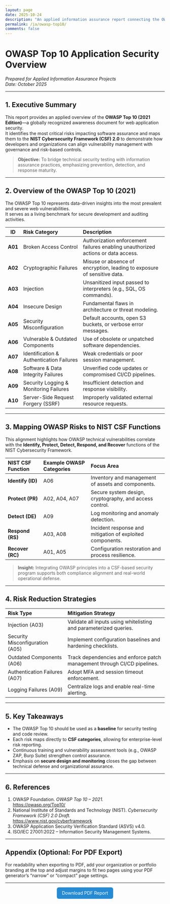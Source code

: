 ```yaml
---
layout: page
date: 2025-10-24
description: "An applied information assurance report connecting the OWASP Top 10 web security risks with NIST Cybersecurity Framework (CSF) functions."
permalink: /ia/owasp-top10/
comments: false
---
```


# **OWASP Top 10 Application Security Overview**
*Prepared for Applied Information Assurance Projects*  
*Date: October 2025*

---

## **1. Executive Summary**

This report provides an applied overview of the **OWASP Top 10 (2021 Edition)**—a globally recognized awareness document for web application security.  
It identifies the most critical risks impacting software assurance and maps them to the **NIST Cybersecurity Framework (CSF) 2.0** to demonstrate how developers and organizations can align vulnerability management with governance and risk-based controls.

> **Objective:** To bridge technical security testing with information assurance practices, emphasizing prevention, detection, and response maturity.

---

## **2. Overview of the OWASP Top 10 (2021)**

The OWASP Top 10 represents data-driven insights into the most prevalent and severe web vulnerabilities.  
It serves as a living benchmark for secure development and auditing activities.

| **ID** | **Risk Category** | **Description** |
|:------:|:------------------|:----------------|
| **A01** | Broken Access Control | Authorization enforcement failures enabling unauthorized actions or data access. |
| **A02** | Cryptographic Failures | Misuse or absence of encryption, leading to exposure of sensitive data. |
| **A03** | Injection | Unsanitized input passed to interpreters (e.g., SQL, OS commands). |
| **A04** | Insecure Design | Fundamental flaws in architecture or threat modeling. |
| **A05** | Security Misconfiguration | Default accounts, open S3 buckets, or verbose error messages. |
| **A06** | Vulnerable & Outdated Components | Use of obsolete or unpatched software dependencies. |
| **A07** | Identification & Authentication Failures | Weak credentials or poor session management. |
| **A08** | Software & Data Integrity Failures | Unverified code updates or compromised CI/CD pipelines. |
| **A09** | Security Logging & Monitoring Failures | Insufficient detection and response visibility. |
| **A10** | Server-Side Request Forgery (SSRF) | Improperly validated external resource requests. |

---

## **3. Mapping OWASP Risks to NIST CSF Functions**

This alignment highlights how OWASP technical vulnerabilities correlate with the **Identify, Protect, Detect, Respond, and Recover** functions of the NIST Cybersecurity Framework.

| **NIST CSF Function** | **Example OWASP Categories** | **Focus Area** |
|:----------------------|:-----------------------------|:----------------|
| **Identify (ID)** | A06 | Inventory and management of assets and components. |
| **Protect (PR)** | A02, A04, A07 | Secure system design, cryptography, and access control. |
| **Detect (DE)** | A09 | Log monitoring and anomaly detection. |
| **Respond (RS)** | A03, A08 | Incident response and mitigation of exploited components. |
| **Recover (RC)** | A01, A05 | Configuration restoration and process resilience. |

> **Insight:** Integrating OWASP principles into a CSF-based security program supports both compliance alignment and real-world operational defense.

---

## **4. Risk Reduction Strategies**

| **Risk Type** | **Mitigation Strategy** |
|:---------------|:-----------------------|
| Injection (A03) | Validate all inputs using whitelisting and parameterized queries. |
| Security Misconfiguration (A05) | Implement configuration baselines and hardening checklists. |
| Outdated Components (A06) | Track dependencies and enforce patch management through CI/CD pipelines. |
| Authentication Failures (A07) | Adopt MFA and session timeout enforcement. |
| Logging Failures (A09) | Centralize logs and enable real-time alerting. |

---

## **5. Key Takeaways**

- The OWASP Top 10 should be used as a **baseline** for security testing and code review.  
- Each risk maps directly to **CSF categories**, allowing for enterprise-level risk reporting.  
- Continuous training and vulnerability assessment tools (e.g., OWASP ZAP, Burp Suite) strengthen control assurance.  
- Emphasis on **secure design and monitoring** closes the gap between technical defense and organizational assurance.

---

## **6. References**

1. OWASP Foundation. *OWASP Top 10 – 2021.*  
   <https://owasp.org/Top10/>
2. National Institute of Standards and Technology (NIST). *Cybersecurity Framework (CSF) 2.0 Draft.*  
   <https://www.nist.gov/cyberframework>
3. OWASP Application Security Verification Standard (ASVS) v4.0.  
4. ISO/IEC 27001:2022 – Information Security Management Systems.

---

## **Appendix (Optional: For PDF Export)**

For readability when exporting to PDF, add your organization or portfolio branding at the top and adjust margins to fit two pages using your PDF generator’s “narrow” or “compact” page settings.

---

<p align="center">
  <a href="{{ '/assets/docs/owasp-top10-overview.pdf' | relative_url }}" target="_blank" style="display:inline-block;padding:0.6rem 1rem;background:#268bd2;color:#fff;text-decoration:none;border-radius:6px;">
    Download PDF Report
  </a>
</p>
